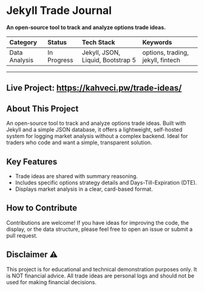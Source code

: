 # Jekyll Trade Journal

**An open-source tool to track and analyze options trade ideas.**

| Category | Status      | Tech Stack                      | Keywords                          |
| :------- | :---------- | :------------------------------ | :-------------------------------- |
| Data Analysis | In Progress | Jekyll, JSON, Liquid, Bootstrap 5 | options, trading, jekyll, fintech |

---
**Live Project:** https://kahveci.pw/trade-ideas/
---

## About This Project
An open-source tool to track and analyze options trade ideas. Built with Jekyll and a simple JSON database, it offers a lightweight, self-hosted system for logging market analysis without a complex backend. Ideal for traders who code and want a simple, transparent solution.

## Key Features
* Trade ideas are shared with summary reasoning.
* Includes specific options strategy details and Days-Till-Expiration (DTE).
* Displays market analysis in a clear, card-based format.

## How to Contribute
Contributions are welcome! If you have ideas for improving the code, the display, or the data structure, please feel free to open an issue or submit a pull request.

## Disclaimer ⚠️
This project is for educational and technical demonstration purposes only. It is NOT financial advice. All trade ideas are personal logs and should not be used for making financial decisions.


